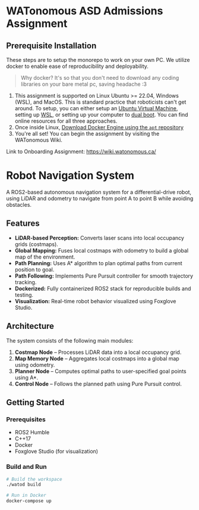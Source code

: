 # WATonomous ASD Admissions Assignment

## Prerequisite Installation
These steps are to setup the monorepo to work on your own PC. We utilize docker to enable ease of reproducibility and deployability.

> Why docker? It's so that you don't need to download any coding libraries on your bare metal pc, saving headache :3

1. This assignment is supported on Linux Ubuntu >= 22.04, Windows (WSL), and MacOS. This is standard practice that roboticists can't get around. To setup, you can either setup an [Ubuntu Virtual Machine](https://ubuntu.com/tutorials/how-to-run-ubuntu-desktop-on-a-virtual-machine-using-virtualbox#1-overview), setting up [WSL](https://learn.microsoft.com/en-us/windows/wsl/install), or setting up your computer to [dual boot](https://opensource.com/article/18/5/dual-boot-linux). You can find online resources for all three approaches.
2. Once inside Linux, [Download Docker Engine using the `apt` repository](https://docs.docker.com/engine/install/ubuntu/#install-using-the-repository)
3. You're all set! You can begin the assignment by visiting the WATonomous Wiki.

Link to Onboarding Assignment: https://wiki.watonomous.ca/
# Robot Navigation System

A ROS2-based autonomous navigation system for a differential-drive robot, using LiDAR and odometry to navigate from point A to point B while avoiding obstacles.

## Features

- **LiDAR-based Perception:** Converts laser scans into local occupancy grids (costmaps).  
- **Global Mapping:** Fuses local costmaps with odometry to build a global map of the environment.  
- **Path Planning:** Uses A* algorithm to plan optimal paths from current position to goal.  
- **Path Following:** Implements Pure Pursuit controller for smooth trajectory tracking.  
- **Dockerized:** Fully containerized ROS2 stack for reproducible builds and testing.  
- **Visualization:** Real-time robot behavior visualized using Foxglove Studio.

## Architecture

The system consists of the following main modules:

1. **Costmap Node** – Processes LiDAR data into a local occupancy grid.  
2. **Map Memory Node** – Aggregates local costmaps into a global map using odometry.  
3. **Planner Node** – Computes optimal paths to user-specified goal points using A*.  
4. **Control Node** – Follows the planned path using Pure Pursuit control.

## Getting Started

### Prerequisites

- ROS2 Humble  
- C++17  
- Docker  
- Foxglove Studio (for visualization)

### Build and Run

```bash
# Build the workspace
./watod build

# Run in Docker
docker-compose up
